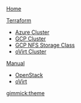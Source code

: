 [Home](index.md)

[Terraform]()

  * [Azure Cluster](az-cluster.md)
  * [GCP Cluster](gcp-cluster.md)
  * [GCP NFS Storage Class](gcp-nfs-helm2.md)
  * [oVirt Cluster](ovirt-cluster.md)

[Manual]()

  * [OpenStack](openstack.md)
  * [oVirt](ovirt-cp.md)

[gimmick:theme](flatly)


